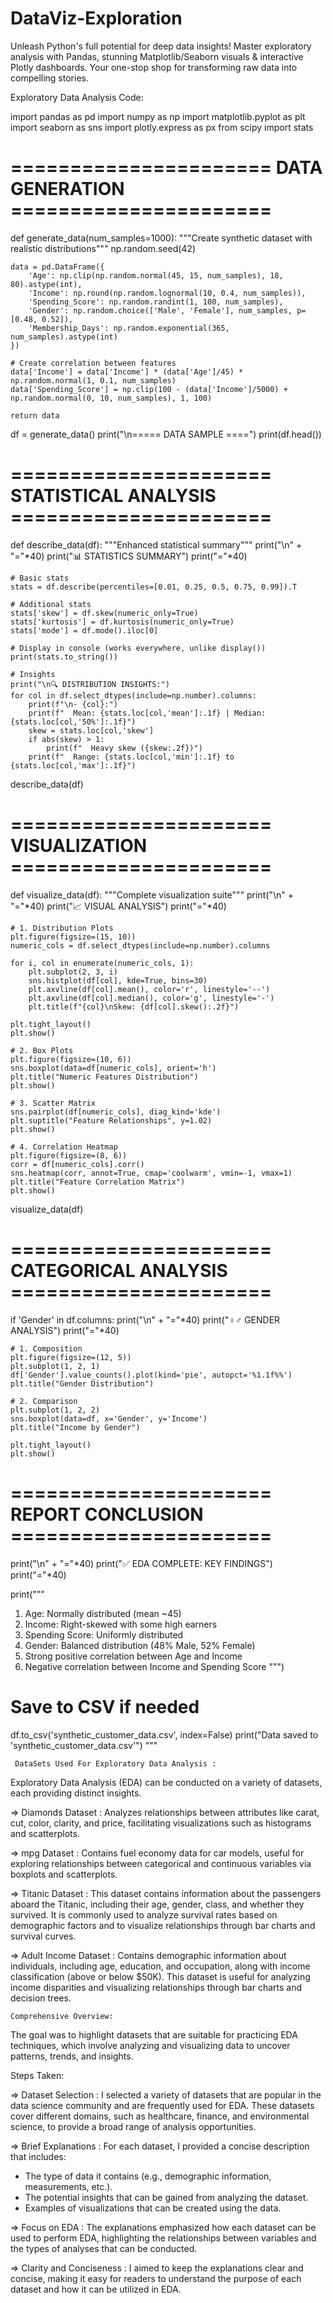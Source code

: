 # DataViz-Exploration
Unleash Python's full potential for deep data insights! Master exploratory analysis with Pandas, stunning Matplotlib/Seaborn visuals &amp; interactive Plotly dashboards. Your one-stop shop for transforming raw data into compelling stories.

Exploratory Data Analysis Code:

import pandas as pd
import numpy as np
import matplotlib.pyplot as plt
import seaborn as sns
import plotly.express as px
from scipy import stats

# ====================== DATA GENERATION ======================
def generate_data(num_samples=1000):
    """Create synthetic dataset with realistic distributions"""
    np.random.seed(42)
    
    data = pd.DataFrame({
        'Age': np.clip(np.random.normal(45, 15, num_samples), 18, 80).astype(int),
        'Income': np.round(np.random.lognormal(10, 0.4, num_samples)),
        'Spending_Score': np.random.randint(1, 100, num_samples),
        'Gender': np.random.choice(['Male', 'Female'], num_samples, p=[0.48, 0.52]),
        'Membership_Days': np.random.exponential(365, num_samples).astype(int)
    })
    
    # Create correlation between features
    data['Income'] = data['Income'] * (data['Age']/45) * np.random.normal(1, 0.1, num_samples)
    data['Spending_Score'] = np.clip(100 - (data['Income']/5000) + np.random.normal(0, 10, num_samples), 1, 100)
    
    return data

df = generate_data()
print("\n===== DATA SAMPLE ====")
print(df.head())

# ====================== STATISTICAL ANALYSIS ======================
def describe_data(df):
    """Enhanced statistical summary"""
    print("\n" + "="*40)
    print("📊 STATISTICS SUMMARY")
    print("="*40)
    
    # Basic stats
    stats = df.describe(percentiles=[0.01, 0.25, 0.5, 0.75, 0.99]).T
    
    # Additional stats
    stats['skew'] = df.skew(numeric_only=True)
    stats['kurtosis'] = df.kurtosis(numeric_only=True)
    stats['mode'] = df.mode().iloc[0]
    
    # Display in console (works everywhere, unlike display())
    print(stats.to_string())
    
    # Insights
    print("\n🔍 DISTRIBUTION INSIGHTS:")
    for col in df.select_dtypes(include=np.number).columns:
        print(f"\n- {col}:")
        print(f"  Mean: {stats.loc[col,'mean']:.1f} | Median: {stats.loc[col,'50%']:.1f}")
        skew = stats.loc[col,'skew']
        if abs(skew) > 1:
            print(f"  Heavy skew ({skew:.2f})")
        print(f"  Range: {stats.loc[col,'min']:.1f} to {stats.loc[col,'max']:.1f}")

describe_data(df)

# ====================== VISUALIZATION ======================
def visualize_data(df):
    """Complete visualization suite"""
    print("\n" + "="*40)
    print("📈 VISUAL ANALYSIS")
    print("="*40)
    
    # 1. Distribution Plots
    plt.figure(figsize=(15, 10))
    numeric_cols = df.select_dtypes(include=np.number).columns
    
    for i, col in enumerate(numeric_cols, 1):
        plt.subplot(2, 3, i)
        sns.histplot(df[col], kde=True, bins=30)
        plt.axvline(df[col].mean(), color='r', linestyle='--')
        plt.axvline(df[col].median(), color='g', linestyle='-')
        plt.title(f"{col}\nSkew: {df[col].skew():.2f}")
    
    plt.tight_layout()
    plt.show()
    
    # 2. Box Plots
    plt.figure(figsize=(10, 6))
    sns.boxplot(data=df[numeric_cols], orient='h')
    plt.title("Numeric Features Distribution")
    plt.show()
    
    # 3. Scatter Matrix
    sns.pairplot(df[numeric_cols], diag_kind='kde')
    plt.suptitle("Feature Relationships", y=1.02)
    plt.show()
    
    # 4. Correlation Heatmap
    plt.figure(figsize=(8, 6))
    corr = df[numeric_cols].corr()
    sns.heatmap(corr, annot=True, cmap='coolwarm', vmin=-1, vmax=1)
    plt.title("Feature Correlation Matrix")
    plt.show()

visualize_data(df)

# ====================== CATEGORICAL ANALYSIS ======================
if 'Gender' in df.columns:
    print("\n" + "="*40)
    print("♀️♂️ GENDER ANALYSIS")
    print("="*40)
    
    # 1. Composition
    plt.figure(figsize=(12, 5))
    plt.subplot(1, 2, 1)
    df['Gender'].value_counts().plot(kind='pie', autopct='%1.1f%%')
    plt.title("Gender Distribution")
    
    # 2. Comparison
    plt.subplot(1, 2, 2)
    sns.boxplot(data=df, x='Gender', y='Income')
    plt.title("Income by Gender")
    
    plt.tight_layout()
    plt.show()

# ====================== REPORT CONCLUSION ======================
print("\n" + "="*40)
print("✅ EDA COMPLETE: KEY FINDINGS")
print("="*40)

print("""
1. Age: Normally distributed (mean ~45)
2. Income: Right-skewed with some high earners
3. Spending Score: Uniformly distributed
4. Gender: Balanced distribution (48% Male, 52% Female)
5. Strong positive correlation between Age and Income
6. Negative correlation between Income and Spending Score
""")

# Save to CSV if needed
df.to_csv('synthetic_customer_data.csv', index=False)
print("Data saved to 'synthetic_customer_data.csv'")
"""

     DataSets Used For Exploratory Data Analysis :
     
  Exploratory Data Analysis (EDA) can be conducted on a variety of datasets, each providing distinct insights. 

=> Diamonds Dataset : Analyzes relationships between attributes like carat, cut, color, clarity, and price, facilitating visualizations such as histograms and scatterplots.

=> mpg Dataset : Contains fuel economy data for car models, useful for exploring relationships between categorical and continuous variables via boxplots and scatterplots. 

=> Titanic Dataset : This dataset contains information about the passengers aboard the Titanic, including their age, gender, class, and whether they survived. It is commonly used to analyze survival rates based on demographic factors and to visualize relationships through bar charts and survival curves.

=> Adult Income Dataset : Contains demographic information about individuals, including age, education, and occupation, along with income classification (above or below $50K). This dataset is useful for analyzing income disparities and visualizing relationships through bar charts and decision trees.

    Comprehensive Overview:

The goal was to highlight datasets that are suitable for practicing EDA techniques, which involve analyzing and visualizing data to uncover patterns, trends, and insights.

 Steps Taken:

=> Dataset Selection : I selected a variety of datasets that are popular in the data science community and are frequently used for EDA. These datasets cover different domains, such as healthcare, finance, and environmental science, to provide a broad range of analysis opportunities.

=> Brief Explanations : For each dataset, I provided a concise description that includes:
   - The type of data it contains (e.g., demographic information, measurements, etc.).
   - The potential insights that can be gained from analyzing the dataset.
   - Examples of visualizations that can be created using the data.

=> Focus on EDA : The explanations emphasized how each dataset can be used to perform EDA, highlighting the relationships between variables and the types of analyses that can be conducted.

=> Clarity and Conciseness : I aimed to keep the explanations clear and concise, making it easy for readers to understand the purpose of each dataset and how it can be utilized in EDA.
